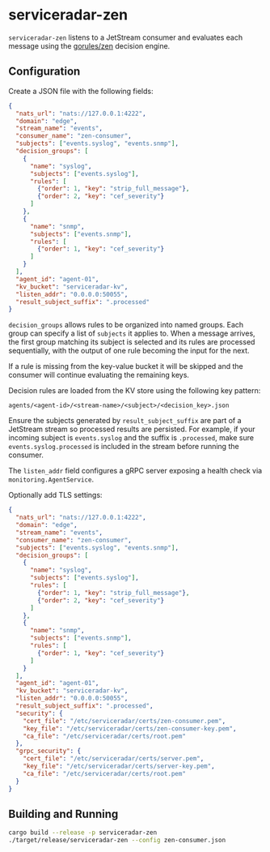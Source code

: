 # serviceradar-zen

`serviceradar-zen` listens to a JetStream consumer and evaluates each message using the [gorules/zen](https://github.com/gorules/zen) decision engine.

## Configuration

Create a JSON file with the following fields:

```json
{
  "nats_url": "nats://127.0.0.1:4222",
  "domain": "edge",
  "stream_name": "events",
  "consumer_name": "zen-consumer",
  "subjects": ["events.syslog", "events.snmp"],
  "decision_groups": [
    {
      "name": "syslog",
      "subjects": ["events.syslog"],
      "rules": [
        {"order": 1, "key": "strip_full_message"},
        {"order": 2, "key": "cef_severity"}
      ]
    },
    {
      "name": "snmp",
      "subjects": ["events.snmp"],
      "rules": [
        {"order": 1, "key": "cef_severity"}
      ]
    }
  ],
  "agent_id": "agent-01",
  "kv_bucket": "serviceradar-kv",
  "listen_addr": "0.0.0.0:50055",
  "result_subject_suffix": ".processed"
}
```

`decision_groups` allows rules to be organized into named groups.
Each group can specify a list of `subjects` it applies to. When a message
arrives, the first group matching its subject is selected and its rules are
processed sequentially, with the output of one rule becoming the input for the
next.

If a rule is missing from the key-value bucket it will be skipped and the
consumer will continue evaluating the remaining keys.

Decision rules are loaded from the KV store using the following key pattern:

```
agents/<agent-id>/<stream-name>/<subject>/<decision_key>.json
```

Ensure the subjects generated by `result_subject_suffix` are part of a
JetStream stream so processed results are persisted. For example, if your
incoming subject is `events.syslog` and the suffix is `.processed`, make sure
`events.syslog.processed` is included in the stream before running the consumer.

The `listen_addr` field configures a gRPC server exposing a health check via
`monitoring.AgentService`.

Optionally add TLS settings:

```json
{
  "nats_url": "nats://127.0.0.1:4222",
  "domain": "edge",
  "stream_name": "events",
  "consumer_name": "zen-consumer",
  "subjects": ["events.syslog", "events.snmp"],
  "decision_groups": [
    {
      "name": "syslog",
      "subjects": ["events.syslog"],
      "rules": [
        {"order": 1, "key": "strip_full_message"},
        {"order": 2, "key": "cef_severity"}
      ]
    },
    {
      "name": "snmp",
      "subjects": ["events.snmp"],
      "rules": [
        {"order": 1, "key": "cef_severity"}
      ]
    }
  ],
  "agent_id": "agent-01",
  "kv_bucket": "serviceradar-kv",
  "listen_addr": "0.0.0.0:50055",
  "result_subject_suffix": ".processed",
  "security": {
    "cert_file": "/etc/serviceradar/certs/zen-consumer.pem",
    "key_file": "/etc/serviceradar/certs/zen-consumer-key.pem",
    "ca_file": "/etc/serviceradar/certs/root.pem"
  },
  "grpc_security": {
    "cert_file": "/etc/serviceradar/certs/server.pem",
    "key_file": "/etc/serviceradar/certs/server-key.pem",
    "ca_file": "/etc/serviceradar/certs/root.pem"
  }
}
```

## Building and Running

```bash
cargo build --release -p serviceradar-zen
./target/release/serviceradar-zen --config zen-consumer.json
```
